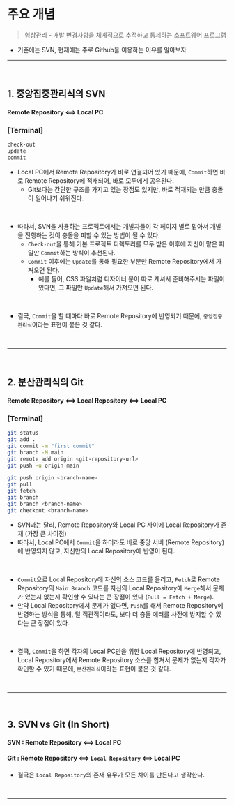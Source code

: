 
# 주요 개념 
> 형상관리 -  개발 변경사항을 체계적으로 추적하고 통제하는 소프트웨어 프로그램

* 기존에는 SVN, 현재에는 주로 Github을 이용하는 이유를 알아보자

<hr>
<br>

## 1. 중앙집중관리식의 SVN

#### Remote Repository <==> Local PC 

### [Terminal]
```bash
check-out
update
commit
```
* Local PC에서 Remote Repository가 바로 연결되어 있기 때문에, ```Commit```하면 바로 Remote Repository에 적재되어, 바로 모두에게 공유된다.
  * Git보다는 간단한 구조를 가지고 있는 장점도 있지만, 바로 적재되는 만큼 충돌이 일어나기 쉬워진다.

<br>

* 따라서, SVN을 사용하는 프로젝트에서는 개발자들이 각 페이지 별로 맡아서 개발을 진행하는 것이 충돌을 피할 수 있는 방법이 될 수 있다.
  * ```Check-out```을 통해 기본 프로젝트 디렉토리를 모두 받은 이후에 자신이 맡은 파일만 ```Commit```하는 방식이 추천된다.
  * ```Commit``` 이후에는 ```Update```를 통해 필요한 부분만 Remote Repository에서 가져오면 된다.
    * 예를 들어, CSS 파일처럼 디자이너 분이 따로 계셔서 준비해주시는 파일이 있다면, 그 파일만 ```Update```해서 가져오면 된다.

<br>

* 결국, ```Commit```을 할 때마다 바로 Remote Repository에 반영되기 때문에, ```중앙집중관리식```이라는 표현이 붙은 것 같다.

<br>
<hr>
<br>

## 2. 분산관리식의 Git

#### Remote Repository <==> Local Repository <==> Local PC

### [Terminal]
```bash
git status
git add .
git commit -m "first commit"
git branch -M main
git remote add origin <git-repository-url>
git push -u origin main

git push origin <branch-name>
git pull
git fetch
git branch
git branch <branch-name>
git checkout <branch-name>

```
* SVN과는 달리, Remote Repository와 Local PC 사이에 Local Repository가 존재 (가장 큰 차이점)
 * 따라서, Local PC에서 ```Commit```을 하더라도 바로 중앙 서버 (Remote Repository)에 반영되지 않고, 자신만의 Local Repository에 반영이 된다.

<br>

* ```Commit```으로 Local Repository에 자신의 소스 코드를 올리고, ```Fetch```로 Remote Repository의 ```Main Branch``` 코드를 자신의 Local Repository에 ```Merge```해서 문제가 있는지 없는지 확인할 수 있다는 큰 장점이 있다 (```Pull = Fetch + Merge```).
 * 만약 Local Repository에서 문제가 없다면, ```Push```를 해서 Remote Repository에 반영하는 방식을 통해, 덜 직관적이라도, 보다 더 충돌 에러를 사전에 방지할 수 있다는 큰 장점이 있다. 

<br>

* 결국, ```Commit```을 하면 각자의 Local PC만을 위한 Local Repository에 반영되고, Local Repository에서 Remote Repository 소스를 합쳐서 문제가 없는지 각자가 확인할 수 있기 때문에, ```분산관리식```이라는 표현이 붙은 것 같다.

<br>
<hr>
<br>

## 3. SVN vs Git (In Short)

#### SVN : Remote Repository <==> Local PC

#### Git : Remote Repository <==> ```Local Repository``` <==> Local PC

* 결국은 ```Local Repository```의 존재 유무가 모든 차이를 만든다고 생각한다.

<br>
<hr>
<br>
